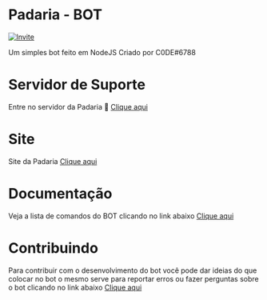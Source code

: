 # Padaria - BOT

[![Invite](https://img.shields.io/badge/Servidor-Padaria%20Bot-40e0d0?style=for-the-badge)](https://discord.gg/FdqsPEG7m3)

Um simples bot feito em NodeJS
Criado por C0DE#6788

# Servidor de Suporte
Entre no servidor da Padaria 🍞
[Clique aqui](https://discord.gg/FdqsPEG7m3)

# Site
Site da Padaria
[Clique aqui](https://c0depy.github.io/Padaria/)

# Documentação
Veja a lista de comandos do BOT clicando no link abaixo
[Clique aqui](https://froggdrugs.gitbook.io/padariabot/)

# Contribuindo
Para contribuir com o desenvolvimento do bot você pode dar ideias do que colocar no bot o mesmo serve para reportar erros ou fazer perguntas sobre o bot clicando no link abaixo
[Clique aqui](https://github.com/C0DEpy/Padaria/issues)

